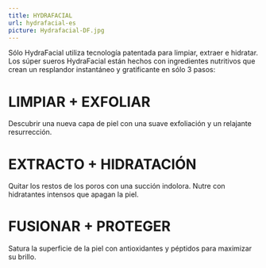 ```yaml
---
title: HYDRAFACIAL
url: hydrafacial-es
picture: Hydrafacial-DF.jpg
---
```


Sólo HydraFacial utiliza tecnología patentada para limpiar, extraer e hidratar. Los súper sueros HydraFacial están hechos con ingredientes nutritivos que crean un resplandor instantáneo y gratificante en sólo 3 pasos:

# LIMPIAR + EXFOLIAR

Descubrir una nueva capa de piel con una suave exfoliación y un relajante resurrección.

# EXTRACTO + HIDRATACIÓN

Quitar los restos de los poros con una succión indolora. Nutre con hidratantes intensos que apagan la piel.

# FUSIONAR + PROTEGER
Satura la superficie de la piel con antioxidantes y péptidos para maximizar su brillo.

